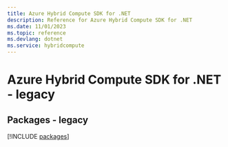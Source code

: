 ```yaml
---
title: Azure Hybrid Compute SDK for .NET
description: Reference for Azure Hybrid Compute SDK for .NET
ms.date: 11/01/2023
ms.topic: reference
ms.devlang: dotnet
ms.service: hybridcompute
---
```

# Azure Hybrid Compute SDK for .NET - legacy
## Packages - legacy
[!INCLUDE [packages](hybrid-compute-index.md)]